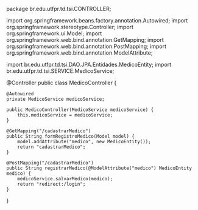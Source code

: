 package br.edu.utfpr.td.tsi.CONTROLLER;

import org.springframework.beans.factory.annotation.Autowired;
import org.springframework.stereotype.Controller;
import org.springframework.ui.Model;
import org.springframework.web.bind.annotation.GetMapping;
import org.springframework.web.bind.annotation.PostMapping;
import org.springframework.web.bind.annotation.ModelAttribute;

import br.edu.utfpr.td.tsi.DAO.JPA.Entidades.MedicoEntity;
import br.edu.utfpr.td.tsi.SERVICE.MedicoService;

@Controller
public class MedicoController {

    @Autowired
    private MedicoService medicoService;

    public MedicoController(MedicoService medicoService) {
        this.medicoService = medicoService;
    }

    @GetMapping("/cadastrarMedico")
    public String formRegistroMedico(Model model) {
        model.addAttribute("medico", new MedicoEntity());
        return "cadastrarMedico";
    }

    @PostMapping("/cadastrarMedico")
    public String registrarMedico(@ModelAttribute("medico") MedicoEntity medico) {
        medicoService.salvarMedico(medico);
        return "redirect:/login";
    }
}
